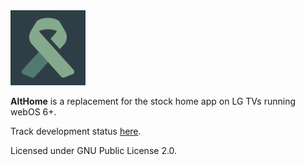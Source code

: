 <img alt="AltHome logo" src="./manifests/icon.svg" width="120" />

**AltHome** is a replacement for the stock home app on LG TVs running webOS 6+.

Track development status [here](https://github.com/users/kitsuned/projects/1).

Licensed under GNU Public License 2.0.
